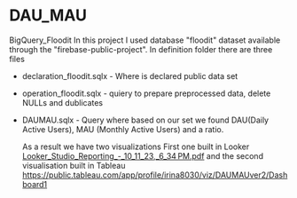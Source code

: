 # DAU_MAU
BigQuery_Floodit
In this project I used database "floodit" dataset available through the "firebase-public-project".
In definition folder there are three files
- declaration_floodit.sqlx -  Where is declared public data set 
- operation_floodit.sqlx - quiery to prepare preprocessed data, delete NULLs and dublicates
- DAUMAU.sqlx - Query where based on our set we found DAU(Daily Active Users), MAU (Monthly Active Users) and a ratio.

  As a result we have two visualizations
  First one built in Looker
  [Looker_Studio_Reporting_-_10_11_23,_6_34 PM.pdf](https://github.com/IrinaBogorad/DAU_MAU/files/13250810/Looker_Studio_Reporting_-_10_11_23._6_34.PM.pdf)
  and the second visualisation built in Tableau
  https://public.tableau.com/app/profile/irina8030/viz/DAUMAUver2/Dashboard1  
